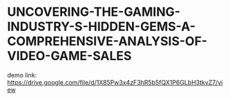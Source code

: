 # UNCOVERING-THE-GAMING-INDUSTRY-S-HIDDEN-GEMS-A-COMPREHENSIVE-ANALYSIS-OF-VIDEO-GAME-SALES

demo link: https://drive.google.com/file/d/1X85Pw3x4zF3hR5b5fQX1P6GLbH3tkvZ7/view
